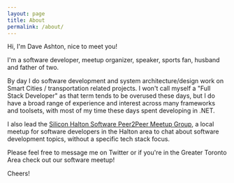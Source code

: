 ```yaml
---
layout: page
title: About
permalink: /about/
---
```


Hi, I'm Dave Ashton, nice to meet you!

I'm a software developer, meetup organizer, speaker, sports fan, husband and father of two.

By day I do software development and system architecture/design work on Smart Cities / transportation related
projects.  I won't call myself a "Full Stack Developer" as that term tends to be
overused these days, but I do have a broad range of experience and interest across many frameworks and toolsets, with
most of my time these days spent developing in .NET.

I also lead the [Silicon Halton Software Peer2Peer Meetup Group][p2p], a local meetup for software developers in the
Halton area to chat about software development topics, without a specific tech stack focus. 

Please feel free to message me on Twitter or if you're in the Greater Toronto Area check out our software meetup!

Cheers!

[p2p]: https://meetup.com/siliconhaltonsoftwarepeer2peer
